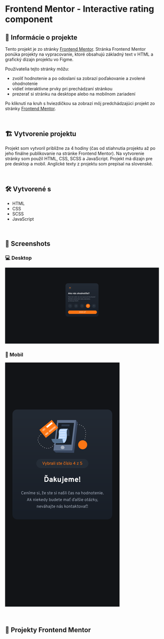 # Frontend Mentor - Interactive rating component

## 📝 Informácie o projekte

Tento projekt je zo stránky [Frontend Mentor](https://www.frontendmentor.io/challenges/interactive-rating-component-koxpeBUmI). Stránka Frontend Mentor ponúka projekty na vypracovanie, ktoré obsahujú základný text v HTML a grafický dizajn projektu vo Figme.

Používatelia tejto stránky môžu:

- zvoliť hodnotenie a po odoslaní sa zobrazí poďakovanie a zvolené ohodnotenie
- vidieť interaktívne prvky pri prechádzaní stránkou
- prezerať si stránku na desktope alebo na mobilnom zariadení

Po kliknutí na kruh s hviezdičkou sa zobrazí môj predchádzajúci projekt zo stránky [Frontend Mentor](https://www.frontendmentor.io/solutions/my-version-article-preview-component-zB4uukJR93).

<!-- #### [Odkaz na hotovú stránku](https://tomasdunik.github.io/frontend-mentor-newbie-equalizer-landing-page/) -->

<br/>

## 🏗️ Vytvorenie projektu

<!-- Projekt som vytvoril približne za 5 hodín a 55 minút (čas od stiahnutia projektu až po jeho finálne publikovanie na stránke Frontend Mentor). Použil som HTML,CSS a Sass. Projekt má dizajn pre pre desktop a mobil. Najviac času mi zabralo vytvorenie responzívneho dizajnu. Prvýkrát som robil responzívny dizajn pre tri zariadenia - desktop, tablet a mobil. Anglické texty som upravil na slovenské. -->

Projekt som vytvoril približne za 4 hodiny (čas od stiahnutia projektu až po jeho finálne publikovanie na stránke Frontend Mentor). Na vytvorenie stránky som použil HTML, CSS, SCSS a JavaScript. Projekt má dizajn pre pre desktop a mobil. Anglické texty z projektu som prepísal na slovenské.

<br/>

## 🛠️ Vytvorené s

- HTML
- CSS
- SCSS
- JavaScript

<br/>

## 📸 Screenshots

### 💻 Desktop

![](./images/screenshot-desktop.png)

### 📱 Mobil

![](./images/screenshot-mobil.png)

<br/>

## 🔗 Projekty Frontend Mentor

<!-- - [Tento konkrétny projekt na stránke Frontend Mentor](https://www.frontendmentor.io/solutions/equalizer-landing-page-WPZNnYpwXg)
- [Moje ostatné projekty na stránke Frontend Mentor](https://www.frontendmentor.io/profile/WeekendsProgrammer) -->
